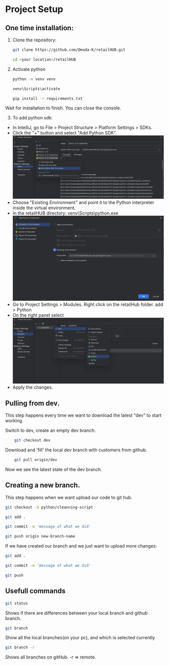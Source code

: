 # Project Setup

## One time installation:

1. Clone the repository:
   ```bash
   git clone https://github.com/Omada-K/retailHUB.git
   ```
   ```bash
   cd <your location>/retailHUB
   ```

2. Activate python
   ```bash
   python -m venv venv
   ```
   ```bash
   venv\Scripts\activate
   ```
   ```bash
   pip install -r requirements.txt
   ```

Wait for installation to finish. You can close the console.

3. To add python sdk:

  - In IntelliJ, go to File > Project Structure > Platform Settings > SDKs.
  - Click the "+" button and select "Add Python SDK".
    ![tutorial1](assets/tutorial1.png)
  - Choose "Existing Environment" and point it to the Python interpreter inside the virtual
    environment.
  - In the retailHUB directory: venv\Scripts\python.exe
    ![tutorial2](assets/tutorial2.png)
  - Go to Project Settings > Modules. Right click on the retailHub folder. add > Python
  - On the right panel select
    ![tutorial3](assets/tutorial3.png)
  - Apply the changes.

## Pulling from dev.

This step happens every time we want to download the latest "dev" to start working.

Switch to dev, create an empty dev branch:

```bash
    git checkout dev 
```

Download and 'fill' the local dev branch with customers from github.

```bash
    git pull origin/dev
```

Now we see the latest state of the dev branch.

## Creating a new branch.

This step happens when we want upload our code to git hub.

```bash
git checkout -b python/cleanning-script
```

```bash
git add .
```

```bash
git commit -m 'message of what we did'
```

```bash
git push origin new-branch-name
```

If we have created our branch and we just want to upload more changes:

```bash
git add .
```

```bash
git commit -m 'message of what we did'
```

```bash
git push
```

## Usefull commands

```bash
git status 
```

Shows if there are differences between your local branch and github branch.

```bash
git branch
```

Show all the local branches(on your pc), and which is selected currently

```bash
git branch -r
```

Shows all branches on gitHub. -r => remote.